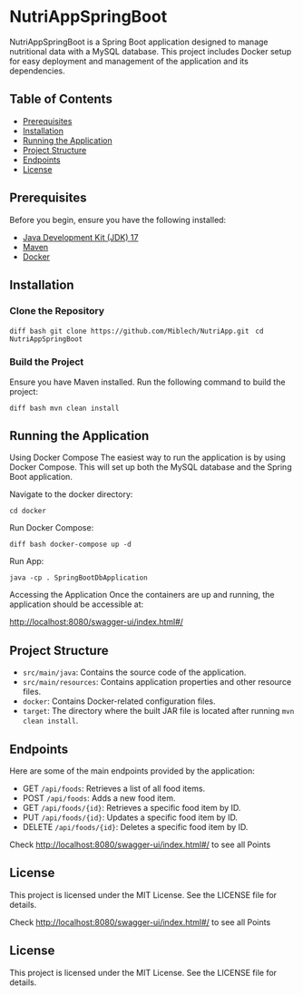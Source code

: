 # NutriAppSpringBoot

NutriAppSpringBoot is a Spring Boot application designed to manage nutritional data with a MySQL database. This project includes Docker setup for easy deployment and management of the application and its dependencies.

## Table of Contents
- [Prerequisites](#prerequisites)
- [Installation](#installation)
- [Running the Application](#running-the-application)
- [Project Structure](#project-structure)
- [Endpoints](#endpoints)
- [License](#license)

## Prerequisites
Before you begin, ensure you have the following installed:
- [Java Development Kit (JDK) 17](https://www.oracle.com/java/technologies/javase-jdk17-downloads.html)
- [Maven](https://maven.apache.org/download.cgi)
- [Docker](https://www.docker.com/get-started)

## Installation

### Clone the Repository

```diff bash git clone https://github.com/Miblech/NutriApp.git ```
```cd NutriAppSpringBoot```

### Build the Project
Ensure you have Maven installed. Run the following command to build the project:

```diff bash mvn clean install```


## Running the Application

Using Docker Compose
The easiest way to run the application is by using Docker Compose. This will set up both the MySQL database and the Spring Boot application.

Navigate to the docker directory:

```cd docker```

Run Docker Compose:

```diff bash docker-compose up -d```

Run App:

```java -cp . SpringBootDbApplication```

Accessing the Application
Once the containers are up and running, the application should be accessible at:

[http://localhost:8080/swagger-ui/index.html#/](http://localhost:8080/swagger-ui/index.html#/)

## Project Structure

- `src/main/java`: Contains the source code of the application.
- `src/main/resources`: Contains application properties and other resource files.
- `docker`: Contains Docker-related configuration files.
- `target`: The directory where the built JAR file is located after running `mvn clean install`.

## Endpoints
Here are some of the main endpoints provided by the application:

- GET `/api/foods`: Retrieves a list of all food items.
- POST `/api/foods`: Adds a new food item.
- GET `/api/foods/{id}`: Retrieves a specific food item by ID.
- PUT `/api/foods/{id}`: Updates a specific food item by ID.
- DELETE `/api/foods/{id}`: Deletes a specific food item by ID.

Check [http://localhost:8080/swagger-ui/index.html#/](http://localhost:8080/swagger-ui/index.html#/) to see all Points

## License
This project is licensed under the MIT License. See the LICENSE file for details.

Check [http://localhost:8080/swagger-ui/index.html#/](http://localhost:8080/swagger-ui/index.html#/) to see all Points

## License
This project is licensed under the MIT License. See the LICENSE file for details.
